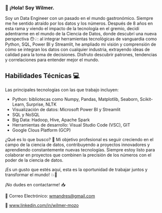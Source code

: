 
### 👋 ¡Hola! Soy Wilmer.
Soy un Data Engineer con un pasado en el mundo gastronómico. Siempre me he sentido atraído por los datos y los números. Después de 8 años en esta rama y viendo el impacto de la tecnología en el gremio, decidí adentrarme en el mundo de la Ciencia de Datos, donde descubrí una nueva perspectiva 😯💡: al integrar herramientas tecnológicas de vanguardia como Python, SQL, Power BI y Streamlit, he ampliado mi visión y comprensión de cómo se integran los datos con cualquier industria, extrayendo ideas de calidad para la toma de decisiones. Disfruto descubrir patrones, tendencias y correlaciones para entender mejor el mundo.

## Habilidades Técnicas 💻

Las principales tecnologías con las que trabajo incluyen:

- Python: bibliotecas como Numpy, Pandas, Matplotlib, Seaborn, Scikit-Learn, Surprise, NLTK
- Visualización de datos: Microsoft Power BI y Streamlit
- SQL y NoSQL
- Big Data: Hadoop, Hive, Apache Spark
- Herramientas de desarrollo: Visual Studio Code (VSC), GIT
- Google Clous Platform (GCP)

  
¿Qué es lo que busco? 🔎
Mi objetivo profesional es seguir creciendo en el campo de la ciencia de datos, contribuyendo a proyectos innovadores y aprendiendo constantemente nuevas tecnologías. Siempre estoy listo  para colaborar en proyectos que combinen la precisión de los números con el poder de la ciencia de datos.

¡Es un gusto que estés aquí, esta es la oportunidad de trabajar juntos y transformar el mundo! 💥🚀

¡No dudes en contactarme! 📥

📧 Correo Electrónico: wmandres@gmail.com

🔗 www.linkedin.com/in/wilmer-mozo











